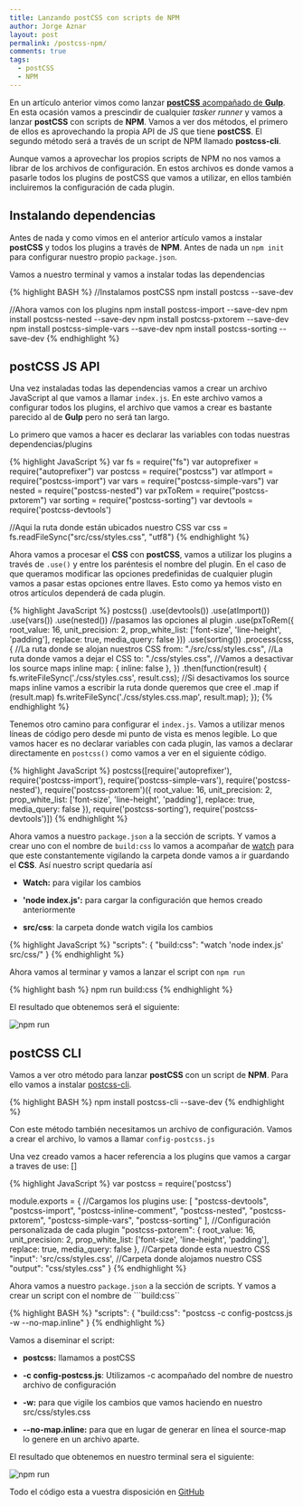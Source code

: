 ```yaml
---
title: Lanzando postCSS con scripts de NPM
author: Jorge Aznar
layout: post
permalink: /postcss-npm/
comments: true
tags:
  - postCSS
  - NPM
---
```


En un artículo anterior vimos como lanzar [**postCSS** acompañado de **Gulp**](http://jorgeatgu.com/blog/configurando-gulp-postcss/). En esta ocasión vamos a prescindir de cualquier *tasker runner* y vamos a lanzar **postCSS** con scripts de **NPM**. Vamos a ver dos métodos, el primero de ellos es aprovechando la propia API de JS que tiene **postCSS**. El segundo método será a través de un script de NPM llamado **postcss-cli**.

<!--more-->

Aunque vamos a aprovechar los propios scripts de NPM no nos vamos a librar de los archivos de configuración. En estos archivos es donde vamos a pasarle todos los plugins de postCSS que vamos a utilizar, en ellos también incluiremos la configuración de cada plugin.

## Instalando dependencias

Antes de nada y como vimos en el anterior artículo vamos a instalar **postCSS** y todos los plugins a través de **NPM**. Antes de nada un ```npm init``` para configurar nuestro propio ```package.json```.

Vamos a nuestro terminal y vamos a instalar todas las dependencias

{% highlight BASH %}
//Instalamos postCSS
npm install postcss --save-dev

//Ahora vamos con los plugins
npm install postcss-import --save-dev
npm install postcss-nested --save-dev
npm install postcss-pxtorem --save-dev
npm install postcss-simple-vars --save-dev
npm install postcss-sorting --save-dev
{% endhighlight %}

## postCSS JS API

Una vez instaladas todas las dependencias vamos a crear un archivo JavaScript al que vamos a llamar ```index.js```. En este archivo vamos a configurar todos los plugins, el archivo que vamos a crear es bastante parecido al de **Gulp** pero no será tan largo.

Lo primero que vamos a hacer es declarar las variables con todas nuestras dependencias/plugins

{% highlight JavaScript %}
var fs = require("fs")
var autoprefixer = require("autoprefixer")
var postcss = require("postcss")
var atImport = require("postcss-import")
var vars = require("postcss-simple-vars")
var nested = require("postcss-nested")
var pxToRem = require("postcss-pxtorem")
var sorting = require("postcss-sorting")
var devtools = require('postcss-devtools')

//Aqui la ruta donde están ubicados nuestro CSS
var css = fs.readFileSync("src/css/styles.css", "utf8")
{% endhighlight %}

Ahora vamos a procesar el **CSS** con **postCSS**, vamos a utilizar los plugins a través de ```.use()``` y entre los paréntesis el nombre del plugin. En el caso de que queramos modificar las opciones predefinidas de cualquier plugin vamos a pasar estas opciones entre llaves. Esto como ya hemos visto en otros artículos dependerá de cada plugin.

{% highlight JavaScript %}
postcss()
	.use(devtools())
	.use(atImport())
	.use(vars())
	.use(nested())
	//pasamos las opciones al plugin
	.use(pxToRem({
		root_value: 16,
		unit_precision: 2,
		prop_white_list: ['font-size', 'line-height', 'padding'],
		replace: true,
		media_query: false
	}))
	.use(sorting())
	.process(css, {
		//La ruta donde se alojan nuestros CSS
		from: "./src/css/styles.css",
		//La ruta donde vamos a dejar el CSS
		to: "./css/styles.css",
		//Vamos a desactivar los source maps inline
		map: {
			inline: false
		},
	})
	.then(function(result) {
		fs.writeFileSync('./css/styles.css', result.css);
		//Si desactivamos los source maps inline vamos a escribir la ruta donde queremos que cree el .map
		if (result.map) fs.writeFileSync('./css/styles.css.map', result.map);
	});
{% endhighlight %}

Tenemos otro camino para configurar el ```index.js```. Vamos a utilizar menos líneas de código pero desde mi punto de vista es menos legible. Lo que vamos hacer es no declarar variables con cada plugin, las vamos a declarar directamente en ```postcss()``` como vamos a ver en el siguiente código.

{% highlight JavaScript %}
postcss([require('autoprefixer'), require('postcss-import'), require('postcss-simple-vars'), require('postcss-nested'), require('postcss-pxtorem')({
	root_value: 16,
	unit_precision: 2,
	prop_white_list: ['font-size', 'line-height', 'padding'],
	replace: true,
	media_query: false
}), require('postcss-sorting'), require('postcss-devtools')])
{% endhighlight %}

Ahora vamos a nuestro ```package.json``` a la sección de scripts. Y vamos a crear uno con el nombre de ```build:css``` lo vamos a acompañar de [watch](https://www.npmjs.com/package/watch) para que este constantemente vigilando la carpeta donde vamos a ir guardando el **CSS**. Así nuestro script quedaría así

+ **Watch:** para vigilar los cambios

+ **'node index.js':** para cargar la configuración que hemos creado anteriormente

+ **src/css**: la carpeta donde watch vigila los cambios


{% highlight JavaScript %}
"scripts": {
  "build:css": "watch 'node index.js' src/css/"
}
{% endhighlight %}

Ahora vamos al terminar y vamos a lanzar el script con ```npm run```

{% highlight bash %}
npm run build:css
{% endhighlight %}

El resultado que obtenemos será el siguiente:

![npm run](http://jorgeatgu.com/blog/img/2016/2/npm-run-build-css.png)

## postCSS CLI

Vamos a ver otro método para lanzar **postCSS** con un script de **NPM**. Para ello vamos a instalar [postcss-cli](https://github.com/postcss/postcss-cli).

{% highlight BASH %}
npm install postcss-cli --save-dev
{% endhighlight %}

Con este método también necesitamos un archivo de configuración. Vamos a crear el archivo, lo vamos a llamar ```config-postcss.js```

Una vez creado vamos a hacer referencia a los plugins que vamos a cargar a traves de use: []

{% highlight JavaScript %}
var postcss = require('postcss')

module.exports = {
	//Cargamos los plugins
  use: [
    "postcss-devtools",
    "postcss-import",
    "postcss-inline-comment",
    "postcss-nested",
    "postcss-pxtorem",
    "postcss-simple-vars",
    "postcss-sorting"
  ],
  //Configuración personalizada de cada plugin
  "postcss-pxtorem": {
    root_value: 16,
    unit_precision: 2,
    prop_white_list: ['font-size', 'line-height', 'padding'],
    replace: true,
    media_query: false
  },
  //Carpeta donde esta nuestro CSS
  "input": 'src/css/styles.css',
  //Carpeta donde alojamos nuestro CSS
  "output": "css/styles.css"
}
{% endhighlight %}


Ahora vamos a nuestro ```package.json``` a la sección de scripts. Y vamos a crear un script con el nombre de ```build:css``

 {% highlight BASH %}
	"scripts": {
	  "build:css": "postcss -c config-postcss.js -w --no-map.inline"
	}
 {% endhighlight %}

 Vamos a diseminar el script:

* **postcss:** llamamos a postCSS

* **-c config-postcss.js**: Utilizamos -c acompañado del nombre de nuestro archivo de configuración

* **-w:** para que vigile los cambios que vamos haciendo en nuestro src/css/styles.css

* **--no-map.inline:** para que en lugar de generar en línea el source-map lo genere en un archivo aparte.



 El resultado que obtenemos en nuestro terminal sera el siguiente:

 ![npm run](http://jorgeatgu.com/blog/img/2016/2/npm-run-build-css-cli.png)

Todo el código esta a vuestra disposición en [GitHub](https://github.com/jorgeatgu/gulp-postCSS)